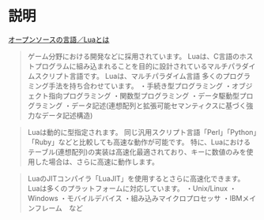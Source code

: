 # 説明

[オープンソースの言語／Luaとは](https://www.ossnews.jp/oss_info/Lua)
>ゲーム分野における開発などに採用されています。
Luaは、C言語のホストプログラムに組み込まれることを目的に設計されているマルチパラダイムスクリプト言語です。
Luaは、マルチパラダイム言語
多くのプログラミング手法を持ち合わせています。
・手続き型プログラミング
・オブジェクト指向プログラミング
・関数型プログラミング
・データ駆動型プログラミング
・データ記述(連想配列と拡張可能セマンティクスに基づく強力なデータ記述構造)

>Luaは動的に型指定されます。
同じ汎用スクリプト言語「Perl」「Python」「Ruby」などと比較しても高速な動作が可能です。
特に、Luaにおけるテーブル(連想配列)の実装は高速化最適されており、キーに数値のみを使用した場合は、さらに高速に動作します。

>LuaのJITコンパイラ「LuaJIT」を使用するとさらに高速化できます。
Luaは多くのプラットフォームに対応しています。
・Unix/Linux
・Windows
・モバイルデバイス
・組み込みマイクロプロセッサ
・IBMメインフレーム　など
